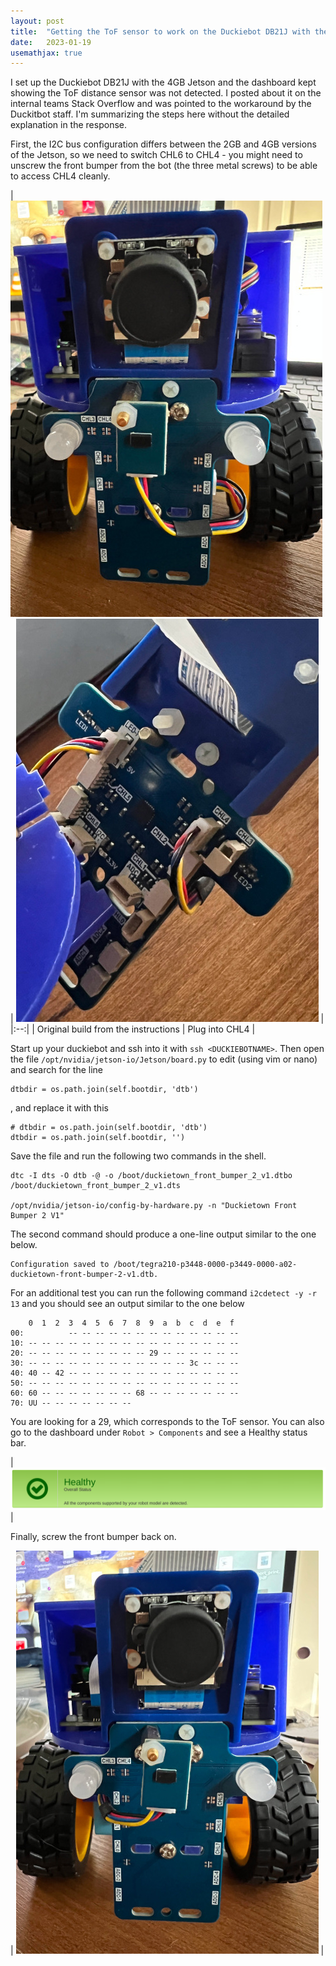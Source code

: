 ```yaml
---
layout: post
title:  "Getting the ToF sensor to work on the Duckiebot DB21J with the 4GB Jetson"
date:   2023-01-19
usemathjax: true
---
```


I set up the Duckiebot DB21J with the 4GB Jetson and the dashboard kept showing the ToF distance sensor was not detected. I posted about it on the internal teams Stack Overflow and was pointed to the workaround by the Duckitbot staff. I'm summarizing the steps here without the detailed explanation in the response.

First, the I2C bus configuration differs between the 2GB and 4GB versions of the Jetson, so we need to switch CHL6 to CHL4 - you might need to unscrew the front bumper from the bot (the three metal screws) to be able to access CHL4 cleanly.

| ![Original build from the instructions](/assets/db21j_tof_fix/chl6.jpg) | ![Plug into CHL4](/assets/db21j_tof_fix/new_connection.jpg) |
|:--:|
| Original build from the instructions | Plug into CHL4 |

Start up your duckiebot and ssh into it with `ssh <DUCKIEBOTNAME>`. Then open the file `/opt/nvidia/jetson-io/Jetson/board.py` to edit (using vim or nano) and search for the line

    dtbdir = os.path.join(self.bootdir, 'dtb')

, and replace it with this

    # dtbdir = os.path.join(self.bootdir, 'dtb')
    dtbdir = os.path.join(self.bootdir, '')

Save the file and run the following two commands in the shell.

    dtc -I dts -O dtb -@ -o /boot/duckietown_front_bumper_2_v1.dtbo /boot/duckietown_front_bumper_2_v1.dts

    /opt/nvidia/jetson-io/config-by-hardware.py -n "Duckietown Front Bumper 2 V1"

The second command should produce a one-line output similar to the one below.

    Configuration saved to /boot/tegra210-p3448-0000-p3449-0000-a02-duckietown-front-bumper-2-v1.dtb.

For an additional test you can run the following command `i2cdetect -y -r 13` and you should see an output similar to the one below

        0  1  2  3  4  5  6  7  8  9  a  b  c  d  e  f
    00:          -- -- -- -- -- -- -- -- -- -- -- -- -- 
    10: -- -- -- -- -- -- -- -- -- -- -- -- -- -- -- -- 
    20: -- -- -- -- -- -- -- -- -- 29 -- -- -- -- -- -- 
    30: -- -- -- -- -- -- -- -- -- -- -- -- 3c -- -- -- 
    40: 40 -- 42 -- -- -- -- -- -- -- -- -- -- -- -- -- 
    50: -- -- -- -- -- -- -- -- -- -- -- -- -- -- -- -- 
    60: 60 -- -- -- -- -- -- -- 68 -- -- -- -- -- -- -- 
    70: UU -- -- -- -- -- -- --                         

You are looking for a 29, which corresponds to the ToF sensor. You can also go to the dashboard under `Robot > Components` and see a Healthy status bar.

| ![Healthy status bar](/assets/db21j_tof_fix/healthy_status_bar.png) |

Finally, screw the front bumper back on.

| ![Final build](/assets/db21j_tof_fix/final_build.jpg) |